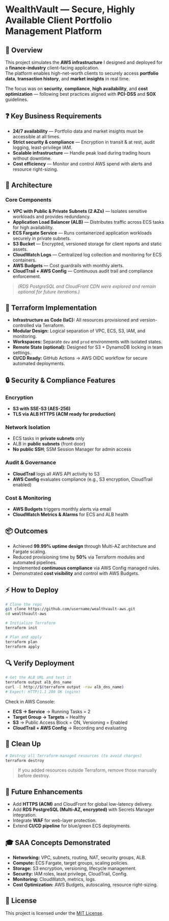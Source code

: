 # WealthVault — Secure, Highly Available Client Portfolio Management Platform

## 🚀 Overview
This project simulates the **AWS infrastructure** I designed and deployed for a **finance-industry** client-facing application.  
The platform enables high-net-worth clients to securely access **portfolio data**, **transaction history**, and **market insights** in real time.

The focus was on **security**, **compliance**, **high availability**, and **cost optimization** — following best practices aligned with **PCI-DSS** and **SOX** guidelines.


## ❓ Key Business Requirements
- **24/7 availability** — Portfolio data and market insights must be accessible at all times.  
- **Strict security & compliance** — Encryption in transit & at rest, audit logging, least-privilege IAM.  
- **Scalable infrastructure** — Handle peak load during trading hours without downtime.  
- **Cost efficiency** — Monitor and control AWS spend with alerts and resource right-sizing.  


## 🧠 Architecture

### Core Components
- **VPC with Public & Private Subnets (2 AZs)** — Isolates sensitive workloads and provides redundancy.  
- **Application Load Balancer (ALB)** — Distributes traffic across ECS tasks for high availability.  
- **ECS Fargate Service** — Runs containerized application workloads securely in private subnets.  
- **S3 Bucket** — Encrypted, versioned storage for client reports and static assets.  
- **CloudWatch Logs** — Centralized log collection and monitoring for ECS containers.  
- **AWS Budgets** — Cost guardrails with monthly alerts.  
- **CloudTrail + AWS Config** — Continuous audit trail and compliance enforcement.  

> *(RDS PostgreSQL and CloudFront CDN were explored and remain optional for future iterations.)*


## 🧩 Terraform Implementation
- **Infrastructure as Code (IaC):** All resources provisioned and version-controlled via Terraform.  
- **Modular Design:** Logical separation of VPC, ECS, S3, IAM, and monitoring.  
- **Workspaces:** Separate `dev` and `prod` environments with isolated states.  
- **Remote State (optional):** Designed for S3 + DynamoDB locking in team settings.  
- **CI/CD Ready:** GitHub Actions → AWS OIDC workflow for secure automated deployments.  


## 🔒 Security & Compliance Features

### Encryption
- **S3 with SSE-S3 (AES-256)**  
- **TLS via ALB HTTPS (ACM ready for production)**  

### Network Isolation
- ECS tasks in **private subnets** only  
- ALB in **public subnets** (front door)  
- **No public SSH**; SSM Session Manager for admin access  

### Audit & Governance
- **CloudTrail** logs all AWS API activity to S3  
- **AWS Config** evaluates compliance (e.g., S3 encryption, CloudTrail enabled)  

### Cost & Monitoring
- **AWS Budgets** triggers monthly alerts via email  
- **CloudWatch Metrics & Alarms** for ECS and ALB health  


## 📦 Outcomes
- Achieved **99.99% uptime design** through Multi-AZ architecture and Fargate scaling.  
- Reduced provisioning time by **50%** via Terraform modules and automated pipelines.  
- Implemented **continuous compliance** via AWS Config managed rules.  
- Demonstrated **cost visibility** and control with AWS Budgets.  


## ⚡ How to Deploy
```bash
# Clone the repo
git clone https://github.com/username/wealthvault-aws.git
cd wealthvault-aws

# Initialize Terraform
terraform init

# Plan and apply
terraform plan
terraform apply
```


## 🔍 Verify Deployment
```bash
# Get the ALB URL and test it
terraform output alb_dns_name
curl -I http://$(terraform output -raw alb_dns_name)
# Expect: HTTP/1.1 200 OK (nginx)
```

Check in AWS Console:
- **ECS → Service** → Running Tasks = 2  
- **Target Group → Targets** = Healthy  
- **S3** → Public Access Block = ON, Versioning = Enabled  
- **CloudTrail + AWS Config** → Recording and evaluating  


## 🧹 Clean Up
```bash
# Destroy all Terraform-managed resources (to avoid charges)
terraform destroy
```
> If you added resources outside Terraform, remove those manually before destroy.


## 🔮 Future Enhancements
- Add **HTTPS (ACM)** and CloudFront for global low-latency delivery.  
- Add **RDS PostgreSQL (Multi-AZ, encrypted)** with Secrets Manager integration.  
- Integrate **WAF** for web-layer protection.  
- Extend **CI/CD pipeline** for blue/green ECS deployments.  


## 🎓 SAA Concepts Demonstrated
- **Networking:** VPC, subnets, routing, NAT, security groups, ALB.  
- **Compute:** ECS Fargate, target groups, scaling policies.  
- **Storage:** S3 encryption, versioning, lifecycle management.  
- **Security:** IAM roles, least privilege, CloudTrail, Config.  
- **Monitoring:** CloudWatch, metrics, logs.  
- **Cost Optimization:** AWS Budgets, autoscaling, resource right-sizing.  


## 📜 License
This project is licensed under the [MIT License](LICENSE).  
